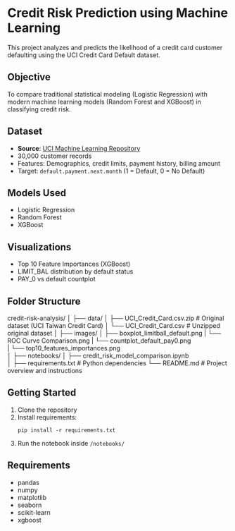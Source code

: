 # Credit Risk Prediction using Machine Learning

This project analyzes and predicts the likelihood of a credit card customer defaulting using the UCI Credit Card Default dataset.

## Objective

To compare traditional statistical modeling (Logistic Regression) with modern machine learning models (Random Forest and XGBoost) in classifying credit risk.

## Dataset

- **Source**: [UCI Machine Learning Repository](https://archive.ics.uci.edu/ml/datasets/default+of+credit+card+clients)
- 30,000 customer records
- Features: Demographics, credit limits, payment history, billing amount
- Target: `default.payment.next.month` (1 = Default, 0 = No Default)

## Models Used

- Logistic Regression
- Random Forest
- XGBoost

## Visualizations

- Top 10 Feature Importances (XGBoost)
- LIMIT_BAL distribution by default status
- PAY_0 vs default countplot

## Folder Structure
credit-risk-analysis/
│
├── data/
│   ├── UCI_Credit_Card.csv.zip                # Original dataset (UCI Taiwan Credit Card)
│   └── UCI_Credit_Card.csv                    # Unzipped original dataset
│
├── images/
│   ├── boxplot_limitball_default.png 
|   └── ROC Curve Comparison.png
|   └── countplot_default_pay0.png                  
|   └── top10_features_importances.png                  
│
├── notebooks/
│   ├── credit_risk_model_comparison.ipynb      
│
├── requirements.txt                         # Python dependencies
└── README.md                                # Project overview and instructions



## Getting Started

1. Clone the repository
2. Install requirements:  
    ```
    pip install -r requirements.txt
    ```
3. Run the notebook inside `/notebooks/`

## Requirements

- pandas
- numpy
- matplotlib
- seaborn
- scikit-learn
- xgboost




